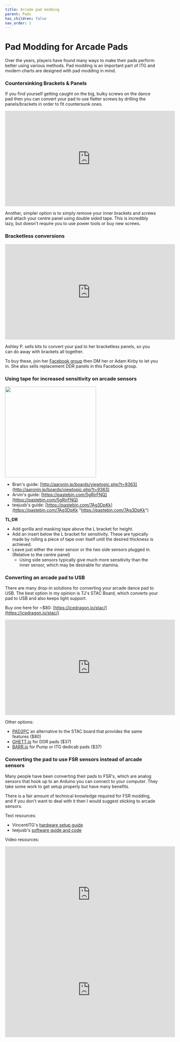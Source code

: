 ```yaml
---
title: Arcade pad modding
parent: Pads
has_children: false
nav_order: 1
---
```


# Pad Modding for Arcade Pads

Over the years, players have found many ways to make their pads perform better using various methods. Pad modding is an important part of ITG and modern charts are designed with pad modding in mind.

### Countersinking Brackets & Panels
If you find yourself getting caught on the big, bulky screws on the dance pad then you can convert your pad to use flatter screws by drilling the panels/brackets in order to fit countersunk ones.
<iframe width="560" height="315" src="https://www.youtube.com/embed/j1RiTrTW0-Y" title="YouTube video player" frameborder="0" allow="accelerometer; autoplay; clipboard-write; encrypted-media; gyroscope; picture-in-picture" allowfullscreen></iframe>

Another, simpler option is to simply remove your inner brackets and screws and attach your centre panel using double sided tape. This is incredibly lazy, but doesn't require you to use power tools or buy new screws.

### Bracketless conversions
<iframe width="560" height="315" src="https://www.youtube.com/embed/anB_ZMZWBUA" title="YouTube video player" frameborder="0" allow="accelerometer; autoplay; clipboard-write; encrypted-media; gyroscope; picture-in-picture" allowfullscreen></iframe>

Ashley P. sells kits to convert your pad to her bracketless panels, so you can do away with brackets all together.

To buy these, join her [Facebook group](https://www.facebook.com/groups/777175613046481/) then DM her or Adam Kirby to let you in. She also sells replacement DDR panels in this Facebook group.

### Using tape for increased sensitivity on arcade sensors
<img src="https://cdn.discordapp.com/attachments/591858300790767616/844251013955453018/103312533_285655112629603_214532263864403830_n.png" height=300px/>

- Bran's guide: [http://aaronin.jp/boards/viewtopic.php?t=9363](http://aaronin.jp/boards/viewtopic.php?t=9363)
- Arvin's guide: [https://pastebin.com/5gRirFNQ](https://pastebin.com/5gRirFNQ)
- teejusb's guide: [https://pastebin.com/7Ag3DpKk](https://pastebin.com/7Ag3DpKk "https://pastebin.com/7Ag3DpKk")

**TL;DR**
- Add gorilla and masking tape above the L bracket for height. 
- Add an insert below the L bracket for sensitivity. These are typically made by rolling a piece of tape over itself until the desired thickness is achieved.
- Leave just either the inner sensor or the two side sensors plugged in. (Relative to the centre panel)
	- Using side sensors typically give much more sensitivity than the inner sensor, which may be desirable for stamina.

### Converting an arcade pad to USB

There are many drop-in solutions for converting your arcade dance pad to USB. The best option in my opinion is TJ's STAC Board, which converts your pad to USB and also keeps light support.

Buy one here for ~$80: [https://icedragon.io/stac/](https://icedragon.io/stac/)

<iframe width="560" height="315" src="https://www.youtube.com/embed/fDixsWEMUeA" title="YouTube video player" frameborder="0" allow="accelerometer; autoplay; clipboard-write; encrypted-media; gyroscope; picture-in-picture" allowfullscreen></iframe>

Other options:
 - [PAD2PC](https://www.etsy.com/listing/944259318/pad2pc-an-arcade-pad-pc-io-with-light?fbclid=IwAR1gwW7xnfIF3DI4xnlA7dozP8c1-euT_Lm4_1Rw97E6VLyJdSiZkzjSioY) an alternative to the STAC board that provides the same features ($80)
 - [GHETT.io](https://winbigarcade.com/product/ghett-io-dance-dance-revolution-pad-io/) for DDR pads ($37)
 - [BARR.io](https://winbigarcade.com/product/barr-io-pump-it-up-pad-io/) for Pump or ITG dedicab pads ($37)

### Converting the pad to use FSR sensors instead of arcade sensors
Many people have been converting their pads to FSR's, which are analog sensors that hook up to an Arduino you can connect to your computer. They take some work to get setup properly but have many benefits.

There is a fair amount of technical knowledge required for FSR modding, and if you don't want to deal with it then I would suggest sticking to arcade sensors.

Text resources:
- VincentITG's [hardware setup guide](https://github.com/vlnguyen/itg-fsr/tree/master/fsr) 
- teejusb's [software guide and code](https://github.com/teejusb/fsr)

Video resources:
<iframe width="560" height="315" src="https://www.youtube.com/embed/MMHOwjYUisU" title="YouTube video player" frameborder="0" allow="accelerometer; autoplay; clipboard-write; encrypted-media; gyroscope; picture-in-picture" allowfullscreen></iframe>

<iframe width="560" height="315" src="https://www.youtube.com/embed/uB9hqS_yGLc" title="YouTube video player" frameborder="0" allow="accelerometer; autoplay; clipboard-write; encrypted-media; gyroscope; picture-in-picture" allowfullscreen></iframe>
